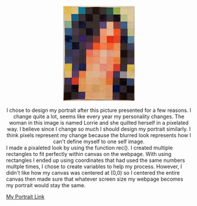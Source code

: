 <div align=center>

![](https://github.com/becskeens/Skeens_Bec_ART2210/blob/master/Project1/lorriecranor.jpeg)

<div align=center>
  I chose to design my portrait after this picture presented for a few reasons. I change quite a lot, seems like every year my personality changes. The woman in this image is named Lorrie and she quilted herself in a pixelated way. I believe since I change so much I should design my portrait similarly. I think pixels represent my change because the blurred look represents how I can't define myself to one self image.
  
<div align=left>
  I made a pixaleted look by using the function rec(). I created multiple rectangles to fit perfectly within canvas on the webpage. With using rectangles I ended up using coordinates that had used the same numbers multple times, I chose to create variables to help my process. However, I didn't like how my canvas was centered at (0,0) so I centered the entire canvas then made sure that whatever screen size my webpage becomes my portrait would stay the same.
 
 [My Portrait Link](https://becskeens.github.io/Skeens_Bec_ART2210/Project1/Skeens_Bec_ART2210_Self-portrait_Fall2019.html)
